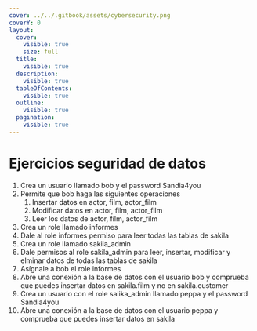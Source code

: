 ```yaml
---
cover: ../../.gitbook/assets/cybersecurity.png
coverY: 0
layout:
  cover:
    visible: true
    size: full
  title:
    visible: true
  description:
    visible: true
  tableOfContents:
    visible: true
  outline:
    visible: true
  pagination:
    visible: true
---
```


# Ejercicios seguridad de datos

1. Crea un usuario llamado bob y el password Sandia4you
2. Permite que bob haga las siguientes operaciones
   1. Insertar datos en actor, film, actor\_film
   2. Modificar datos en actor, film, actor\_film
   3. Leer los datos de actor, film, actor\_film
3. Crea un role llamado informes
4. Dale al role informes permiso para leer todas las tablas de sakila
5. Crea un role llamado sakila\_admin
6. Dale permisos al role sakila\_admin para leer, insertar, modificar y elminar datos de todas las tablas de sakila
7. Asígnale a bob el role informes
8. Abre una conexión a la base de datos con el usuario bob y comprueba que puedes insertar datos en sakila.film y no en sakila.customer
9. Crea un usuario con el role salika\_admin llamado peppa y el password Sandia4you&#x20;
10. Abre una conexión a la base de datos con el usuario peppa y comprueba que puedes insertar datos en sakila
